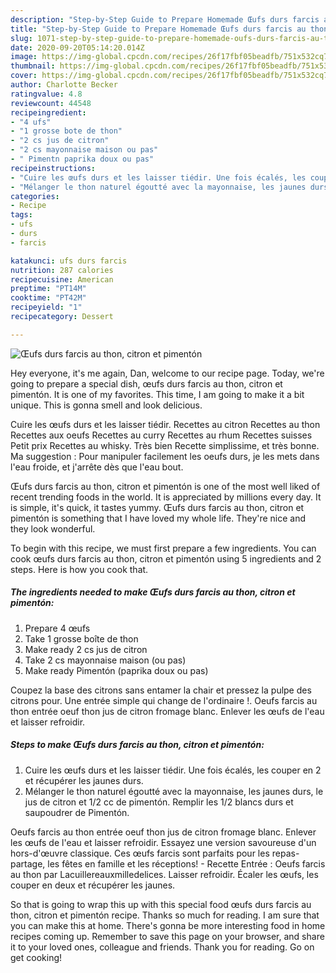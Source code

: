 ```yaml
---
description: "Step-by-Step Guide to Prepare Homemade Œufs durs farcis au thon, citron et pimentón"
title: "Step-by-Step Guide to Prepare Homemade Œufs durs farcis au thon, citron et pimentón"
slug: 1071-step-by-step-guide-to-prepare-homemade-oufs-durs-farcis-au-thon-citron-et-pimenton
date: 2020-09-20T05:14:20.014Z
image: https://img-global.cpcdn.com/recipes/26f17fbf05beadfb/751x532cq70/oeufs-durs-farcis-au-thon-citron-et-pimenton-photo-principale-de-la-recette.jpg
thumbnail: https://img-global.cpcdn.com/recipes/26f17fbf05beadfb/751x532cq70/oeufs-durs-farcis-au-thon-citron-et-pimenton-photo-principale-de-la-recette.jpg
cover: https://img-global.cpcdn.com/recipes/26f17fbf05beadfb/751x532cq70/oeufs-durs-farcis-au-thon-citron-et-pimenton-photo-principale-de-la-recette.jpg
author: Charlotte Becker
ratingvalue: 4.8
reviewcount: 44548
recipeingredient:
- "4 ufs"
- "1 grosse bote de thon"
- "2 cs jus de citron"
- "2 cs mayonnaise maison ou pas"
- " Pimentn paprika doux ou pas"
recipeinstructions:
- "Cuire les œufs durs et les laisser tiédir. Une fois écalés, les couper en 2 et récupérer les jaunes durs."
- "Mélanger le thon naturel égoutté avec la mayonnaise, les jaunes durs, le jus de citron et 1/2 cc de pimentón. Remplir les 1/2 blancs durs et saupoudrer de Pimentón."
categories:
- Recipe
tags:
- ufs
- durs
- farcis

katakunci: ufs durs farcis 
nutrition: 287 calories
recipecuisine: American
preptime: "PT14M"
cooktime: "PT42M"
recipeyield: "1"
recipecategory: Dessert

---
```



![Œufs durs farcis au thon, citron et pimentón](https://img-global.cpcdn.com/recipes/26f17fbf05beadfb/751x532cq70/oeufs-durs-farcis-au-thon-citron-et-pimenton-photo-principale-de-la-recette.jpg)

Hey everyone, it's me again, Dan, welcome to our recipe page. Today, we're going to prepare a special dish, œufs durs farcis au thon, citron et pimentón. It is one of my favorites. This time, I am going to make it a bit unique. This is gonna smell and look delicious.

Cuire les œufs durs et les laisser tiédir. Recettes au citron Recettes au thon Recettes aux oeufs Recettes au curry Recettes au rhum Recettes suisses Petit prix Recettes au whisky. Très bien Recette simplissime, et très bonne. Ma suggestion : Pour manipuler facilement les oeufs durs, je les mets dans l&#39;eau froide, et j&#39;arrête dès que l&#39;eau bout.

Œufs durs farcis au thon, citron et pimentón is one of the most well liked of recent trending foods in the world. It is appreciated by millions every day. It is simple, it's quick, it tastes yummy. Œufs durs farcis au thon, citron et pimentón is something that I have loved my whole life. They're nice and they look wonderful.


To begin with this recipe, we must first prepare a few ingredients. You can cook œufs durs farcis au thon, citron et pimentón using 5 ingredients and 2 steps. Here is how you cook that.

<!--inarticleads1-->

##### The ingredients needed to make Œufs durs farcis au thon, citron et pimentón:

1. Prepare 4 œufs
1. Take 1 grosse boîte de thon
1. Make ready 2 cs jus de citron
1. Take 2 cs mayonnaise maison (ou pas)
1. Make ready  Pimentón (paprika doux ou pas)


Coupez la base des citrons sans entamer la chair et pressez la pulpe des citrons pour. Une entrée simple qui change de l&#39;ordinaire !. Oeufs farcis au thon entrée oeuf thon jus de citron fromage blanc. Enlever les œufs de l&#39;eau et laisser refroidir. 

<!--inarticleads2-->

##### Steps to make Œufs durs farcis au thon, citron et pimentón:

1. Cuire les œufs durs et les laisser tiédir. Une fois écalés, les couper en 2 et récupérer les jaunes durs.
1. Mélanger le thon naturel égoutté avec la mayonnaise, les jaunes durs, le jus de citron et 1/2 cc de pimentón. Remplir les 1/2 blancs durs et saupoudrer de Pimentón.


Oeufs farcis au thon entrée oeuf thon jus de citron fromage blanc. Enlever les œufs de l&#39;eau et laisser refroidir. Essayez une version savoureuse d&#39;un hors-d&#39;œuvre classique. Ces œufs farcis sont parfaits pour les repas-partage, les fêtes en famille et les réceptions! - Recette Entrée : Oeufs farcis au thon par Lacuillereauxmilledelices. Laisser refroidir. Écaler les œufs, les couper en deux et récupérer les jaunes. 

So that is going to wrap this up with this special food œufs durs farcis au thon, citron et pimentón recipe. Thanks so much for reading. I am sure that you can make this at home. There's gonna be more interesting food in home recipes coming up. Remember to save this page on your browser, and share it to your loved ones, colleague and friends. Thank you for reading. Go on get cooking!
